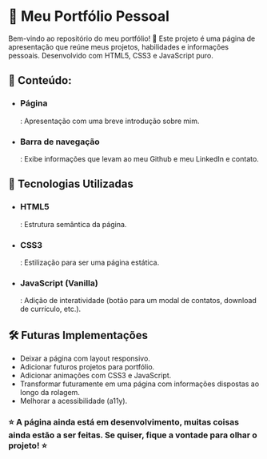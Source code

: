 <h1> 📄 Meu Portfólio Pessoal </h1>
<p> Bem-vindo ao repositório do meu portfólio! 🎨 Este projeto é uma página de apresentação que reúne meus projetos, habilidades e informações pessoais. Desenvolvido com HTML5, CSS3 e JavaScript puro. </p>

<h2> 📌 Conteúdo: </h2>
<ul>
<li> <h3>Página</h3>: Apresentação com uma breve introdução sobre mim. </li>
<li> <h3>Barra de navegação</h3>: Exibe informações que levam ao meu Github e meu LinkedIn e contato. </li>
</ul>

<h2> 🚀 Tecnologias Utilizadas </h2>
<ul>
<li><h3>HTML5</h3>: Estrutura semântica da página.</li>
<li><h3>CSS3</h3></li>: Estilização para ser uma página estática.
<li><h3>JavaScript (Vanilla)</h3>: Adição de interatividade (botão para um modal de contatos, download de currículo, etc.).</li>
</ul>

<h2>🛠️ Futuras Implementações</h2>
<ul>
<li>Deixar a página com layout responsivo.</li>
<li>Adicionar futuros projetos para portfólio.</li>
<li>Adicionar animações com CSS3 e JavaScript.</li>
<li>Transformar futuramente em uma página com informações dispostas ao longo da rolagem.</li>
<li>Melhorar a acessibilidade (a11y).</li>
</ul>

<h3>⭐ A página ainda está em desenvolvimento, muitas coisas ainda estão a ser feitas. Se quiser, fique a vontade para olhar o projeto! ⭐</h3>